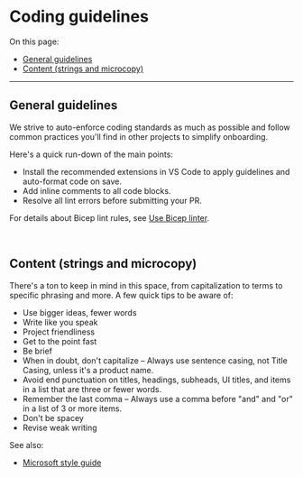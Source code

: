 # Coding guidelines

On this page:

- [General guidelines](#general-guidelines)
- [Content (strings and microcopy)](#content-strings-and-microcopy)

---

## General guidelines

We strive to auto-enforce coding standards as much as possible and follow common practices you'll find in other projects to simplify onboarding.

Here's a quick run-down of the main points:

- Install the recommended extensions in VS Code to apply guidelines and auto-format code on save.
- Add inline comments to all code blocks.
- Resolve all lint errors before submitting your PR.

For details about Bicep lint rules, see [Use Bicep linter](https://learn.microsoft.com/azure/azure-resource-manager/bicep/linter).

<br>

## Content (strings and microcopy)

There's a ton to keep in mind in this space, from capitalization to terms to specific phrasing and more. A few quick tips to be aware of:

- Use bigger ideas, fewer words
- Write like you speak
- Project friendliness
- Get to the point fast
- Be brief
- When in doubt, don't capitalize – Always use sentence casing, not Title Casing, unless it's a product name.
- Avoid end punctuation on titles, headings, subheads, UI titles, and items in a list that are three or fewer words.
- Remember the last comma – Always use a comma before "and" and "or" in a list of 3 or more items.
- Don't be spacey
- Revise weak writing

See also:

- [Microsoft style guide](https://docs.microsoft.com/style-guide/welcome)

<br>
